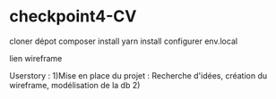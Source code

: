# checkpoint4-CV
cloner dépot
composer install
yarn install
configurer env.local


lien wireframe


Userstory :
1)Mise en place du projet : Recherche d'idées, création du wireframe, modélisation de la db
2)